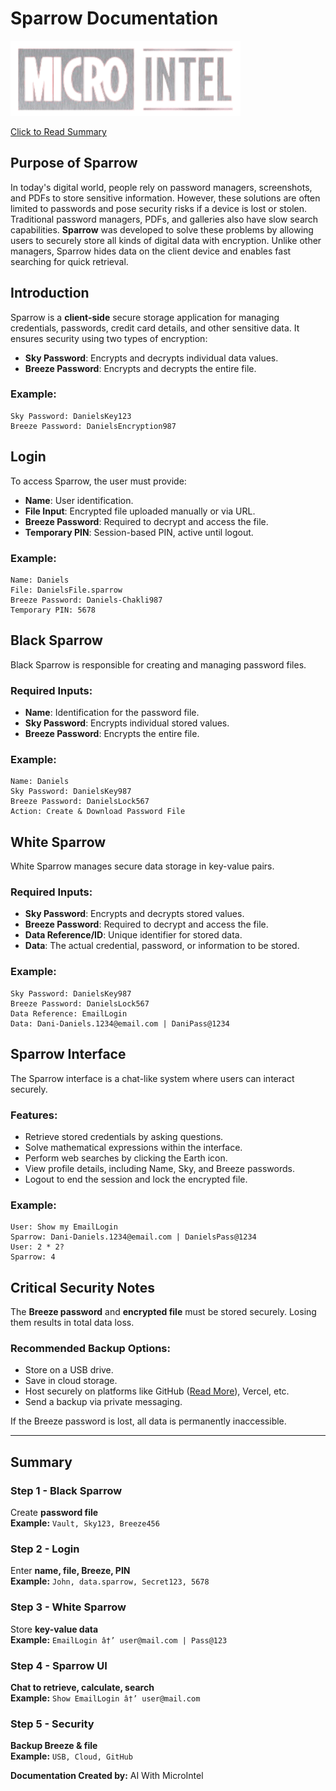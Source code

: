 # Sparrow Documentation

![MicroIntel Logo](https://raw.githubusercontent.com/microintel/endgram/main/photo/microintel-black-small.png)  

[Click to Read Summary](#summary)  

## Purpose of Sparrow  
In today's digital world, people rely on password managers, screenshots, and PDFs to store sensitive information. However, these solutions are often limited to passwords and pose security risks if a device is lost or stolen. Traditional password managers, PDFs, and galleries also have slow search capabilities. **Sparrow** was developed to solve these problems by allowing users to securely store all kinds of digital data with encryption. Unlike other managers, Sparrow hides data on the client device and enables fast searching for quick retrieval.  

## Introduction  
Sparrow is a **client-side** secure storage application for managing credentials, passwords, credit card details, and other sensitive data. It ensures security using two types of encryption:  
- **Sky Password**: Encrypts and decrypts individual data values.  
- **Breeze Password**: Encrypts and decrypts the entire file.  

### Example:  
```
Sky Password: DanielsKey123  
Breeze Password: DanielsEncryption987  
```

## Login  
To access Sparrow, the user must provide:  
- **Name**: User identification.  
- **File Input**: Encrypted file uploaded manually or via URL.  
- **Breeze Password**: Required to decrypt and access the file.  
- **Temporary PIN**: Session-based PIN, active until logout.  

### Example:  
```
Name: Daniels  
File: DanielsFile.sparrow  
Breeze Password: Daniels-Chakli987  
Temporary PIN: 5678  
```

## Black Sparrow  
Black Sparrow is responsible for creating and managing password files.  

### Required Inputs:  
- **Name**: Identification for the password file.  
- **Sky Password**: Encrypts individual stored values.  
- **Breeze Password**: Encrypts the entire file.  

### Example:  
```
Name: Daniels  
Sky Password: DanielsKey987  
Breeze Password: DanielsLock567  
Action: Create & Download Password File  
```

## White Sparrow  
White Sparrow manages secure data storage in key-value pairs.  

### Required Inputs:  
- **Sky Password**: Encrypts and decrypts stored values.  
- **Breeze Password**: Required to decrypt and access the file.  
- **Data Reference/ID**: Unique identifier for stored data.  
- **Data**: The actual credential, password, or information to be stored.  

### Example:  
```
Sky Password: DanielsKey987  
Breeze Password: DanielsLock567  
Data Reference: EmailLogin  
Data: Dani-Daniels.1234@email.com | DaniPass@1234  
```

## Sparrow Interface  
The Sparrow interface is a chat-like system where users can interact securely.  

### Features:  
- Retrieve stored credentials by asking questions.  
- Solve mathematical expressions within the interface.  
- Perform web searches by clicking the Earth icon.  
- View profile details, including Name, Sky, and Breeze passwords.  
- Logout to end the session and lock the encrypted file.  

### Example:  
```
User: Show my EmailLogin  
Sparrow: Dani-Daniels.1234@email.com | DanielsPass@1234  
User: 2 * 2?  
Sparrow: 4  
```

## Critical Security Notes  
The **Breeze password** and **encrypted file** must be stored securely. Losing them results in total data loss.  

### Recommended Backup Options:  
- Store on a USB drive.  
- Save in cloud storage.  
- Host securely on platforms like GitHub ([Read More](gitdoc.html)), Vercel, etc.  
- Send a backup via private messaging.  

If the Breeze password is lost, all data is permanently inaccessible.  

---

## Summary  

### Step 1 - Black Sparrow  
Create **password file**  
**Example:** `Vault, Sky123, Breeze456`  

### Step 2 - Login  
Enter **name, file, Breeze, PIN**  
**Example:** `John, data.sparrow, Secret123, 5678`  

### Step 3 - White Sparrow  
Store **key-value data**  
**Example:** `EmailLogin â†’ user@mail.com | Pass@123`  

### Step 4 - Sparrow UI  
**Chat to retrieve, calculate, search**  
**Example:** `Show EmailLogin â†’ user@mail.com`  

### Step 5 - Security  
**Backup Breeze & file**  
**Example:** `USB, Cloud, GitHub`  

**Documentation Created by:** AI With MicroIntel  
